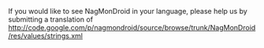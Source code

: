 If you would like to see NagMonDroid in your language, please help us by submitting a translation of http://code.google.com/p/nagmondroid/source/browse/trunk/NagMonDroid/res/values/strings.xml